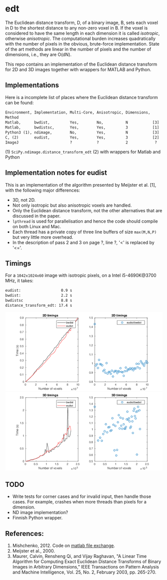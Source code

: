 # edt

The Euclidean distance transform, D, of a binary image, B, sets each
voxel in D to the shortest distance to any non-zero voxel in B. If the
voxel is considered to have the same length in each dimension it is
called *isotropic*, otherwise *anisotropic*. The computational
burden increases quadratically with the number of pixels in the obvious, 
brute-force implementation. State of the art methods are linear in the
number of pixels and the number of dimensions, i.e., they are O(dN).

This repo contains an implementation of the Euclidean distance transform for 
 2D and 3D images together with wrappers for MATLAB and Python.

## Implementations

Here is a incomplete list of places where the Euclidean distance
transform can be found:

```
Environment, Implementation, Multi-Core, Anisotropic, Dimensions, Method
Matlab,      bwdist,         Yes,        No,          N           [3]
Matlab,      bwdistsc,       Yes,        Yes,         3           [1]
Python3 (1), ndimage,        No,         Yes,         N           [3]
C, (2)       eudist,         Yes,        Yes,         3           [2]
ImageJ                       ?           ?            2            ?
```

(1) `SciPy.ndimage.distance_transform_edt`
(2) with wrappers for Matlab and Python

## Implementation notes for eudist
This is an implementation of the algorithm presented by Meijster et al. [1], with the following major differences:
 * 3D, not 2D.
 * Not only isotropic but also anisotropic voxels are handled.
 * Only the Euclidean distance transform, not the other alternatives
   that are discussed in the paper.
 * `lpthread` is used for parallelisation and hence the code should
   compile on both Linux and Mac.
 * Each thread has a private copy of three line buffers of size
   `max(M,N,P)` but very little more overhead.
 * In the description of pass 2 and 3 on page ?, line ?, '<' is replaced by
   '<='.

## Timings

For a `1042x1024x60` image with isotropic pixels, on a Intel
i5-4690K@3700 MHz, it takes:

```
eudist:                  0.9 s
bwdist:                  2.2 s
bwdistsc                 8.8 s
distance_transform_edt: 17.4 s
```

![2D timings](timings_2D.png)
![3D timings](timings_3D.png)

## TODO
 * Write tests for corner cases and for invalid input, then handle
   those cases. For example, crashes when more threads than pixels for a dimension.
 * ND image implementation?
 * Finnish Python wrapper.

## References:
 1. Mishchenko, 2012. Code on [matlab file exchange](https://se.mathworks.com/matlabcentral/fileexchange/15455-3d-euclidean-distance-transform-for-variable-data-aspect-ratio).
 2. Meijster et al., 2000.
 3. Maurer, Calvin, Rensheng Qi, and Vijay Raghavan, "A Linear Time Algorithm for Computing Exact Euclidean Distance Transforms of Binary Images in Arbitrary Dimensions," IEEE Transactions on Pattern Analysis and Machine Intelligence, Vol. 25, No. 2, February 2003, pp. 265-270.
